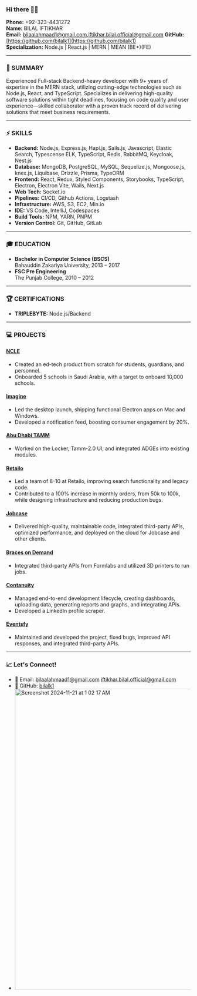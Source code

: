 ### Hi there 👋🚀

**Phone:** +92-323-4431272  
**Name:** BILAL IFTIKHAR  
**Email:** bilaalahmaad1@gmail.com,iftikhar.bilal.official@gmail.com
**GitHub:** [https://github.com/bilalk1](https://github.com/bilalk1)  
**Specialization:** Node.js | React.js | MERN | MEAN (BE+)(FE)

---

### 🌟 SUMMARY

Experienced Full-stack Backend-heavy developer with 9+ years of expertise in the MERN stack, utilizing cutting-edge technologies such as Node.js, React, and TypeScript. Specializes in delivering high-quality software solutions within tight deadlines, focusing on code quality and user experience—skilled collaborator with a proven track record of delivering solutions that meet business requirements.

---

### ⚡ SKILLS

- **Backend:** Node.js, Express.js, Hapi.js, Sails.js, Javascript, Elastic Search, Typescense ELK, TypeScript, Redis, RabbitMQ, Keycloak, Nest.js  
- **Database:** MongoDB, PostgreSQL, MySQL, Sequelize.js, Mongoose.js, knex.js, Liquibase, Drizzle, Prisma, TypeORM  
- **Frontend:** React, Redux, Styled Components, Storybooks, TypeScript, Electron, Electron Vite, Wails, Next.js  
- **Web Tech:** Socket.io  
- **Pipelines:** CI/CD, Github Actions, Logstash  
- **Infrastructure:** AWS, S3, EC2, Min.io  
- **IDE:** VS Code, IntelliJ, Codespaces  
- **Build Tools:** NPM, YARN, PNPM  
- **Version Control:** Git, GitHub, GitLab

---

### 🎓 EDUCATION

- **Bachelor in Computer Science (BSCS)**  
  Bahauddin Zakariya University, 2013 – 2017  
- **FSC Pre Engineering**  
  The Punjab College, 2010 – 2012

---

### 🏆 CERTIFICATIONS

- **TRIPLEBYTE:** Node.js/Backend

---

### 💻 PROJECTS

#### **[NCLE](https://hessa.com.sa/)**
- Created an ed-tech product from scratch for students, guardians, and personnel.  
- Onboarded 5 schools in Saudi Arabia, with a target to onboard 10,000 schools.

#### **[Imagine](https://www.imagine.art/)**
- Led the desktop launch, shipping functional Electron apps on Mac and Windows.  
- Developed a notification feed, boosting consumer engagement by 20%.

#### **[Abu Dhabi TAMM](https://www.tamm.abudhabi/)**
- Worked on the Locker, Tamm-2.0 UI, and integrated ADGEs into existing modules.

#### **[Retailo](https://retailo.co)**
- Led a team of 8-10 at Retailo, improving search functionality and legacy code.  
- Contributed to a 100% increase in monthly orders, from 50k to 100k, while designing infrastructure and reducing production bugs.

#### **[Jobcase](https://www.jobcase.com)**
- Delivered high-quality, maintainable code, integrated third-party APIs, optimized performance, and deployed on the cloud for Jobcase and other clients.

#### **[Braces on Demand](https://bracesondemand.com)**
- Integrated third-party APIs from Formlabs and utilized 3D printers to run jobs.

#### **[Contanuity](https://www.contanuity.com)**
- Managed end-to-end development lifecycle, creating dashboards, uploading data, generating reports and graphs, and integrating APIs.  
- Developed a LinkedIn profile scraper.

#### **[Eventsfy](https://www.eventsfy.com)**
- Maintained and developed the project, fixed bugs, improved API responses, and integrated third-party APIs.

---

### 📈 Let's Connect!

- 📩 Email: [bilaalahmaad1@gmail.com](mailto:bilaalahmaad1@gmail.com) [iftikhar.bilal.official@gmail.com](mailto:iftikhar.bilal.official@gmail.com) 
- 🌟 GitHub: [bilalk1](https://github.com/bilalk1)
- <img width="820" alt="Screenshot 2024-11-21 at 1 02 17 AM" src="https://github.com/user-attachments/assets/d93e9c48-406a-4f59-b9fb-f9628a0817fb">

